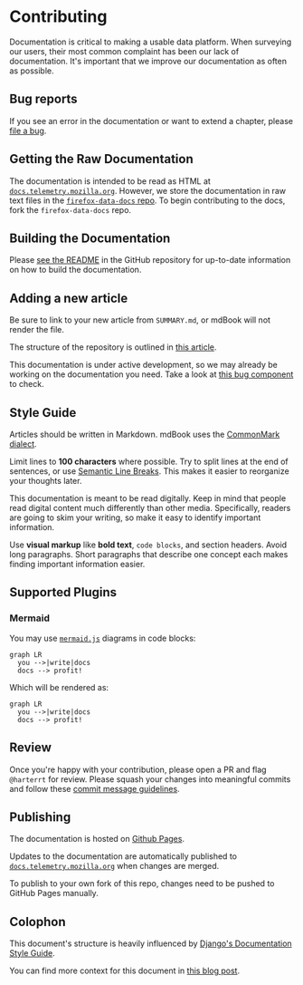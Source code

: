 # Contributing

Documentation is critical to making a usable data platform.
When surveying our users,
their most common complaint has been our lack of documentation.
It's important that we improve our documentation as often as possible.

## Bug reports

If you see an error in the documentation or want to extend a chapter, please
[file a bug](https://bugzilla.mozilla.org/enter_bug.cgi?assigned_to=nobody%40mozilla.org&bug_file_loc=http%3A%2F%2F&bug_ignored=0&bug_severity=normal&bug_status=NEW&cf_fx_iteration=---&cf_fx_points=---&component=Documentation%20and%20Knowledge%20Repo%20%28RTMO%29&contenttypemethod=autodetect&contenttypeselection=text%2Fplain&defined_groups=1&flag_type-4=X&flag_type-607=X&flag_type-800=X&flag_type-803=X&flag_type-916=X&form_name=enter_bug&maketemplate=Remember%20values%20as%20bookmarkable%20template&op_sys=Linux&priority=--&product=Data%20Platform%20and%20Tools&rep_platform=x86_64&target_milestone=---&version=unspecified).

## Getting the Raw Documentation

The documentation is intended to be read as HTML at
[`docs.telemetry.mozilla.org`][dtmo].
However, we store the documentation in raw text files in the
[`firefox-data-docs` repo](https://github.com/mozilla/firefox-data-docs).
To begin contributing to the docs, fork the `firefox-data-docs` repo.

## Building the Documentation

Please [see the README](https://github.com/mozilla/firefox-data-docs/blob/master/README.md#building-the-documentation) in the GitHub repository for up-to-date information on how to build the documentation.

## Adding a new article

Be sure to link to your new article from `SUMMARY.md`, or mdBook will not render the file.

The structure of the repository is outlined in [this article](./structure.md).

This documentation is under active development,
so we may already be working on the documentation you need.
Take a look at
[this bug component](https://bugzilla.mozilla.org/buglist.cgi?product=Data%20Platform%20and%20Tools&component=Documentation%20and%20Knowledge%20Repo%20%28RTMO%29&resolution=---)
to check.

## Style Guide

Articles should be written in Markdown.
mdBook uses the [CommonMark dialect][commonmark].

Limit lines to **100 characters** where possible.
Try to split lines at the end of sentences,
or use [Semantic Line Breaks](http://rhodesmill.org/brandon/2012/one-sentence-per-line/).
This makes it easier to reorganize your thoughts later.

This documentation is meant to be read digitally.
Keep in mind that people read digital content much differently than other media.
Specifically, readers are going to skim your writing,
so make it easy to identify important information.

Use **visual markup** like **bold text**, `code blocks`, and section headers.
Avoid long paragraphs.
Short paragraphs that describe one concept each makes finding important information easier.

## Supported Plugins

### Mermaid

You may use [`mermaid.js`](https://mermaidjs.github.io/) diagrams in code blocks:

```
graph LR
  you -->|write|docs
  docs --> profit!
```

Which will be rendered as:

```mermaid
graph LR
  you -->|write|docs
  docs --> profit!
```

## Review

Once you're happy with your contribution, please open a PR and flag `@harterrt` for review.
Please squash your changes into meaningful commits and follow these
[commit message guidelines](https://chris.beams.io/posts/git-commit/).

## Publishing

The documentation is hosted on [Github Pages](https://pages.github.com/).

Updates to the documentation are automatically published to
[`docs.telemetry.mozilla.org`][dtmo] when changes are merged.

To publish to your own fork of this repo, changes need to be pushed to GitHub Pages manually.

## Colophon

This document's structure is heavily influenced by
[Django's Documentation Style Guide](https://docs.djangoproject.com/en/1.11/internals/contributing/writing-documentation/).

You can find more context for this document in
[this blog post](http://blog.harterrt.com/lit-review.html).

[commonmark]: https://commonmark.org/help/
[dtmo]: https://docs.telemetry.mozilla.org

